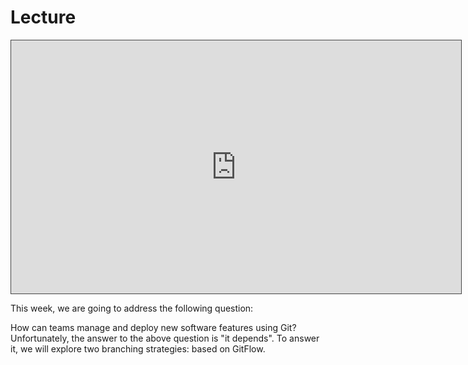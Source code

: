 # Lecture 

<iframe src="https://solent.cloud.panopto.eu/Panopto/Pages/Embed.aspx?id=4adfafc7-4371-49aa-a63d-af5201032f7e&autoplay=false&offerviewer=true&showtitle=true&showbrand=true&captions=true&interactivity=all" height="405" width="720" style="border: 1px solid #464646;" allowfullscreen allow="autoplay"></iframe>

This week, we are going to address the following question:

How can teams manage and deploy new software features using Git?
Unfortunately, the answer to the above question is "it depends". To answer it, we will explore two branching strategies: based on GitFlow.

